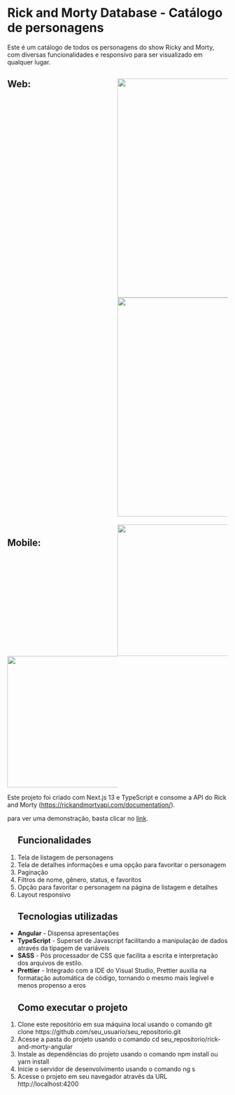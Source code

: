 <h1>Rick and Morty Database - Catálogo de personagens</h1>
Este é um catálogo de todos os personagens do show Ricky and Morty, com diversas funcionalidades e responsivo para ser visualizado em qualquer lugar.

<div style="display: grid; grid-template-columns:repeat(2, minmax(0, 1fr))">
  <h2>Web:<h2>
  <img src="https://i.imgur.com/0BsT6DK.png" width="500"/>
  <img src="https://i.imgur.com/yAHKDvU.png" width="500"/>
  <h2>Mobile:</h2>
  <img src="https://i.imgur.com/1H5Wj4T.png" width="300"/>
  <img src="https://i.imgur.com/8GDd4pO.png" width="300"/>
</div>

Este projeto foi criado com Next.js 13 e TypeScript e consome a API do Rick and Morty (https://rickandmortyapi.com/documentation/).

para ver uma demonstração, basta clicar no <a href="https://desafio-tecnico-front.vercel.app/">link<a/>.

<ol>
<h2>Funcionalidades</h2>
<li>Tela de listagem de personagens</li>
<li>Tela de detalhes informações e uma opção para favoritar o personagem</li>
<li>Paginação</li>
<li>Filtros de nome, gênero, status, e favoritos</li>
<li>Opção para favoritar o personagem na página de listagem e detalhes</li>
<li>Layout responsivo</li>
</ol>


<ul><h2>Tecnologias utilizadas</h2>
<li><strong>Angular</strong> - Dispensa apresentações</li>
<li><strong>TypeScript</strong> - Superset de Javascript facilitando a manipulação de dados através da tipagem de variáveis</li>
<li><strong>SASS</strong> - Pós processador de CSS que facilita a escrita e interpretação dos arquivos de estilo.</li>
<li><strong>Prettier</strong> - Integrado com a IDE do Visual Studio, Prettier auxilia na formatação automática de código, tornando o mesmo mais legível e menos propenso a eros</li>
</ul>

<ol><h2>Como executar o projeto</h2>
<li>Clone este repositório em sua máquina local usando o comando git clone https://github.com/seu_usuario/seu_repositorio.git
<li>Acesse a pasta do projeto usando o comando cd seu_repositorio/rick-and-morty-angular</li>
<li>Instale as dependências do projeto usando o comando npm install ou yarn install</li>
<li>Inicie o servidor de desenvolvimento usando o comando ng s</li>
<li>Acesse o projeto em seu navegador através da URL http://localhost:4200</li>
</ol>
